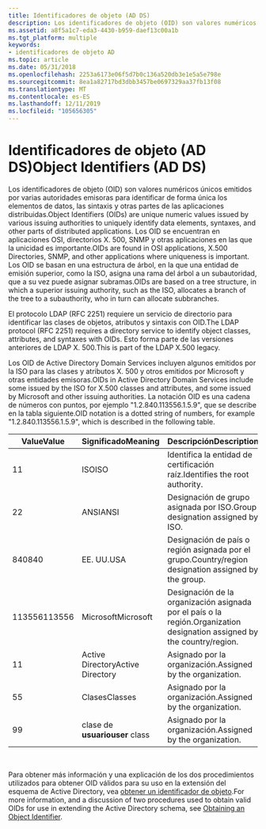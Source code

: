 ```yaml
---
title: Identificadores de objeto (AD DS)
description: Los identificadores de objeto (OID) son valores numéricos únicos emitidos por varias autoridades emisoras para identificar de forma única los elementos de datos, las sintaxis y otras partes de las aplicaciones distribuidas.
ms.assetid: a8f5a1c7-eda3-4430-b959-daef13c00a1b
ms.tgt_platform: multiple
keywords:
- identificadores de objeto AD
ms.topic: article
ms.date: 05/31/2018
ms.openlocfilehash: 2253a6173e06f5d7b0c136a520db3e1e5a5e798e
ms.sourcegitcommit: 8ea1a82717bd3dbb3457be0697329aa37fb13f08
ms.translationtype: MT
ms.contentlocale: es-ES
ms.lasthandoff: 12/11/2019
ms.locfileid: "105656305"
---
```

# <a name="object-identifiers-ad-ds"></a><span data-ttu-id="013f3-104">Identificadores de objeto (AD DS)</span><span class="sxs-lookup"><span data-stu-id="013f3-104">Object Identifiers (AD DS)</span></span>

<span data-ttu-id="013f3-105">Los identificadores de objeto (OID) son valores numéricos únicos emitidos por varias autoridades emisoras para identificar de forma única los elementos de datos, las sintaxis y otras partes de las aplicaciones distribuidas.</span><span class="sxs-lookup"><span data-stu-id="013f3-105">Object Identifiers (OIDs) are unique numeric values issued by various issuing authorities to uniquely identify data elements, syntaxes, and other parts of distributed applications.</span></span> <span data-ttu-id="013f3-106">Los OID se encuentran en aplicaciones OSI, directorios X. 500, SNMP y otras aplicaciones en las que la unicidad es importante.</span><span class="sxs-lookup"><span data-stu-id="013f3-106">OIDs are found in OSI applications, X.500 Directories, SNMP, and other applications where uniqueness is important.</span></span> <span data-ttu-id="013f3-107">Los OID se basan en una estructura de árbol, en la que una entidad de emisión superior, como la ISO, asigna una rama del árbol a un subautoridad, que a su vez puede asignar subramas.</span><span class="sxs-lookup"><span data-stu-id="013f3-107">OIDs are based on a tree structure, in which a superior issuing authority, such as the ISO, allocates a branch of the tree to a subauthority, who in turn can allocate subbranches.</span></span>

<span data-ttu-id="013f3-108">El protocolo LDAP (RFC 2251) requiere un servicio de directorio para identificar las clases de objetos, atributos y sintaxis con OID.</span><span class="sxs-lookup"><span data-stu-id="013f3-108">The LDAP protocol (RFC 2251) requires a directory service to identify object classes, attributes, and syntaxes with OIDs.</span></span> <span data-ttu-id="013f3-109">Esto forma parte de las versiones anteriores de LDAP X. 500.</span><span class="sxs-lookup"><span data-stu-id="013f3-109">This is part of the LDAP X.500 legacy.</span></span>

<span data-ttu-id="013f3-110">Los OID de Active Directory Domain Services incluyen algunos emitidos por la ISO para las clases y atributos X. 500 y otros emitidos por Microsoft y otras entidades emisoras.</span><span class="sxs-lookup"><span data-stu-id="013f3-110">OIDs in Active Directory Domain Services include some issued by the ISO for X.500 classes and attributes, and some issued by Microsoft and other issuing authorities.</span></span> <span data-ttu-id="013f3-111">La notación OID es una cadena de números con puntos, por ejemplo "1.2.840.113556.1.5.9", que se describe en la tabla siguiente.</span><span class="sxs-lookup"><span data-stu-id="013f3-111">OID notation is a dotted string of numbers, for example "1.2.840.113556.1.5.9", which is described in the following table.</span></span>



| <span data-ttu-id="013f3-112">Value</span><span class="sxs-lookup"><span data-stu-id="013f3-112">Value</span></span>  | <span data-ttu-id="013f3-113">Significado</span><span class="sxs-lookup"><span data-stu-id="013f3-113">Meaning</span></span>          | <span data-ttu-id="013f3-114">Descripción</span><span class="sxs-lookup"><span data-stu-id="013f3-114">Description</span></span>                                              |
|--------|------------------|----------------------------------------------------------|
| <span data-ttu-id="013f3-115">1</span><span class="sxs-lookup"><span data-stu-id="013f3-115">1</span></span>      | <span data-ttu-id="013f3-116">ISO</span><span class="sxs-lookup"><span data-stu-id="013f3-116">ISO</span></span>              | <span data-ttu-id="013f3-117">Identifica la entidad de certificación raíz.</span><span class="sxs-lookup"><span data-stu-id="013f3-117">Identifies the root authority.</span></span>                           |
| <span data-ttu-id="013f3-118">2</span><span class="sxs-lookup"><span data-stu-id="013f3-118">2</span></span>      | <span data-ttu-id="013f3-119">ANSI</span><span class="sxs-lookup"><span data-stu-id="013f3-119">ANSI</span></span>             | <span data-ttu-id="013f3-120">Designación de grupo asignada por ISO.</span><span class="sxs-lookup"><span data-stu-id="013f3-120">Group designation assigned by ISO.</span></span>                       |
| <span data-ttu-id="013f3-121">840</span><span class="sxs-lookup"><span data-stu-id="013f3-121">840</span></span>    | <span data-ttu-id="013f3-122">EE. UU.</span><span class="sxs-lookup"><span data-stu-id="013f3-122">USA</span></span>              | <span data-ttu-id="013f3-123">Designación de país o región asignada por el grupo.</span><span class="sxs-lookup"><span data-stu-id="013f3-123">Country/region designation assigned by the group.</span></span>        |
| <span data-ttu-id="013f3-124">113556</span><span class="sxs-lookup"><span data-stu-id="013f3-124">113556</span></span> | <span data-ttu-id="013f3-125">Microsoft</span><span class="sxs-lookup"><span data-stu-id="013f3-125">Microsoft</span></span>        | <span data-ttu-id="013f3-126">Designación de la organización asignada por el país o la región.</span><span class="sxs-lookup"><span data-stu-id="013f3-126">Organization designation assigned by the country/region.</span></span> |
| <span data-ttu-id="013f3-127">1</span><span class="sxs-lookup"><span data-stu-id="013f3-127">1</span></span>      | <span data-ttu-id="013f3-128">Active Directory</span><span class="sxs-lookup"><span data-stu-id="013f3-128">Active Directory</span></span> | <span data-ttu-id="013f3-129">Asignado por la organización.</span><span class="sxs-lookup"><span data-stu-id="013f3-129">Assigned by the organization.</span></span>                            |
| <span data-ttu-id="013f3-130">5</span><span class="sxs-lookup"><span data-stu-id="013f3-130">5</span></span>      | <span data-ttu-id="013f3-131">Clases</span><span class="sxs-lookup"><span data-stu-id="013f3-131">Classes</span></span>          | <span data-ttu-id="013f3-132">Asignado por la organización.</span><span class="sxs-lookup"><span data-stu-id="013f3-132">Assigned by the organization.</span></span>                            |
| <span data-ttu-id="013f3-133">9</span><span class="sxs-lookup"><span data-stu-id="013f3-133">9</span></span>      | <span data-ttu-id="013f3-134">clase de **usuario**</span><span class="sxs-lookup"><span data-stu-id="013f3-134">**user** class</span></span>   | <span data-ttu-id="013f3-135">Asignado por la organización.</span><span class="sxs-lookup"><span data-stu-id="013f3-135">Assigned by the organization.</span></span>                            |



 

<span data-ttu-id="013f3-136">Para obtener más información y una explicación de los dos procedimientos utilizados para obtener OID válidos para su uso en la extensión del esquema de Active Directory, vea [obtener un identificador de objeto](obtaining-an-object-identifier.md).</span><span class="sxs-lookup"><span data-stu-id="013f3-136">For more information, and a discussion of two procedures used to obtain valid OIDs for use in extending the Active Directory schema, see [Obtaining an Object Identifier](obtaining-an-object-identifier.md).</span></span>

 

 





